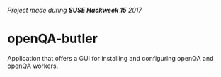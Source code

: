 _Project made during **SUSE Hackweek 15** 2017_

# openQA-butler
Application that offers a GUI for installing and configuring openQA and openQA workers.
